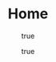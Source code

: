 --- 
home: true
icon: house
title: Home
author:
  - name: "Firmansyah Mukti Wijaya"
    email: "ikimukti@gmail.com"
    url: "https://ikimukti.com"
  - name: "Himastatut Docs"
    email: "himastatut@gmail.com"
    url: "https://himastatut.my.id/article/"
heroImage: logo-small.png
bgImage: assets/image/bg/bg6-light.jpg
bgIbgmageDark: assets/image/bg/bg6-dark.jpg
bgImageStyle:
  background-attachment: fixed
heroText: Himastatut Docs
tagline: Cerdas bersama Himpunan Mahasiswa Statistika.
actions:
  - text: Pelajari Lebih Lanjut
    icon: lightbulb
    link: ./docs/
    type: primary

  - text: Baca Artikel
    icon: newspaper
    link: ./article/
    type: primary

  - text:  Website Statistika UT
    icon: up-right-from-square
    link: https://statistika-fst.ut.ac.id/
    type: primary


highlights:
  - header: Program Kerja
    bgImage: assets/image/bg/bg1-light.jpg
    bgIbgmageDark: assets/image/bg/bg1-dark.jpg
    features:
      - title: HANGAT (Hubungan Aktif dan Komunikasi Terpadu)
        icon: comments
        details: Program ini membentuk saluran WhatsApp untuk mahasiswa Statistika per daerah dan mendukung kegiatan resmi. Dari 50 grup, 39 dialokasikan untuk mahasiswa per daerah, sementara sisanya digunakan untuk acara atau kegiatan resmi Statistika Universitas Terbuka.
        link: /hangat/

      - title: RADAR (Rapat Asyik Diskusi dan Analisis Review)
        icon: clipboard-list
        details: Program evaluasi pengurus dilaksanakan 1x sebulan untuk meninjau kinerja dan perkembangan kegiatan organisasi, serta mendiskusikan strategi peningkatan efektivitas himpunan.
        link: /radar/

      - title: STATGEN (Statistics Genius)
        icon: chart-bar
        details: Program ini memberikan bimbingan statistik pada 2-4 mata kuliah per semester, membantu mahasiswa memahami materi dengan lebih mendalam dan mempersiapkan diri menghadapi ujian serta tugas akademik.
        link: /statgen/

      - title: GEMAS (Gerakan Mempersembahkan Inspirasi dan Apresiasi)
        icon: trophy
        details: Program ini bertujuan memberikan penghargaan kepada mahasiswa yang berprestasi dan alumni yang telah menyelesaikan studi. Dilaksanakan sebagai bentuk apresiasi dan motivasi, acara ini juga memperkuat hubungan antara himpunan, mahasiswa, pengurus lama/baru hima, dan alumni.
        link: /gemas/

      - title: JEPRET (Jejak Pengurus di Feed Terupdate)
        icon: user-check
        details: Program yang bertujuan untuk memberikan apresiasi kepada pengurus lama atas kontribusi mereka selama masa kepengurusan. Selain itu, program ini juga menyusun dan mempublikasikan informasi tentang susunan kepengurusan HIMASTAT yang baru sebagai bentuk transparansi dan informasi kepada anggota.
        link: /jepret/

      - title: LINK (Lintasan Inspirasi Nurturing Kegiatan)
        icon: users
        details: Program ini bertujuan untuk mempertemukan mahasiswa agar dapat mempersiapkan diri dalam mengikuti lomba-lomba terkait statistik dan membentuk tim serta memberikan pelatihan intensif.
        link: /link/

      - title: TAKTIK (Temu Aksi Kreatif untuk Tim dan Kompetisi)
        icon: lightbulb
        details: Program ini dirancang untuk meningkatkan kreativitas dan kompetisi di antara mahasiswa melalui berbagai kegiatan yang melibatkan kolaborasi dan inovasi.
        link: /taktik/

copyright: false
footer: Theme by <a href="https://himastatut.my.id" target="_blank">Himpunan Mahasiswa Universitas Terbuka</a> | MIT Licensed, Copyright © 2024-present Himastatut Docs
--- 
